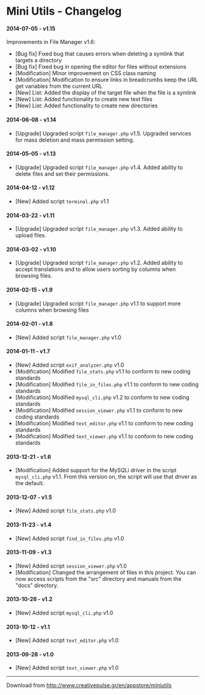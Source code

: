 Mini Utils - Changelog
======================

#### 2014-07-05 - v1.15 ####

Improvements in File Manager v1.6:

* [Bug fix] Fixed bug that causes errors when deleting a symlink that targets a directory
* [Bug fix] Fixed bug in opening the editor for files without extensions
* [Modification] Minor improvement on CSS class naming
* [Modification] Modification to ensure links in breadcrumbs keep the URL get variables from the current URL
* [New] List: Added the display of the target file when the file is a symlink
* [New] List: Added functionality to create new text files
* [New] List: Added functionality to create new directories

#### 2014-06-08 - v1.14 ####
* [Upgrade] Upgraded script `file_manager.php` v1.5. Upgraded services for mass deletion and mass permission setting.

#### 2014-05-05 - v1.13 ####
* [Upgrade] Upgraded script `file_manager.php` v1.4. Added ability to delete files and set their permissions.

#### 2014-04-12 - v1.12 ####
* [New] Added script `terminal.php` v1.1

#### 2014-03-22 - v1.11 ####
* [Upgrade] Upgraded script `file_manager.php` v1.3. Added ability to upload files.

#### 2014-03-02 - v1.10 ####
* [Upgrade] Upgraded script `file_manager.php` v1.2. Added ability to accept translations and to allow users sorting by columns when browsing files.

#### 2014-02-15 - v1.9 ####
* [Upgrade] Upgraded script `file_manager.php` v1.1 to support more columns when browsing files

#### 2014-02-01 - v1.8 ####
* [New] Added script `file_manager.php` v1.0

#### 2014-01-11 - v1.7 ####
* [New] Added script `exif_analyzer.php` v1.0
* [Modification] Modified `file_stats.php` v1.1 to conform to new coding standards
* [Modification] Modified `file_in_files.php` v1.1 to conform to new coding standards
* [Modification] Modified `mysql_cli.php` v1.2 to conform to new coding standards
* [Modification] Modified `session_viewer.php` v1.1 to conform to new coding standards
* [Modification] Modified `text_editor.php` v1.1 to conform to new coding standards
* [Modification] Modified `text_viewer.php` v1.1 to conform to new coding standards

#### 2013-12-21 - v1.6 ####
* [Modification] Added support for the MySQLi driver in the script `mysql_cli.php` v1.1. From this version on, the script will use that driver as the default.

#### 2013-12-07 - v1.5 ####
* [New] Added script `file_stats.php` v1.0

#### 2013-11-23 - v1.4 ####
* [New] Added script `find_in_files.php` v1.0

#### 2013-11-09 - v1.3 ####
* [New] Added script `session_viewer.php` v1.0
* [Modification] Changed the arrangement of files in this project. You can now access scripts from the "src" directory and manuals from the "docs" directory.

#### 2013-10-26 - v1.2 ####
* [New] Added script `mysql_cli.php` v1.0

#### 2013-10-12 - v1.1 ####
* [New] Added script `text_editor.php` v1.0

#### 2013-09-28 - v1.0 ####
* [New] Added script `text_viewer.php` v1.0

***

Download from http://www.creativepulse.gr/en/appstore/miniutils
